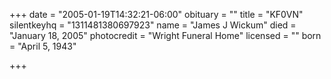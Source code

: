 +++
date = "2005-01-19T14:32:21-06:00"
obituary = ""
title = "KF0VN"
silentkeyhq = "1311481380697923"
name = "James J Wickum"
died = "January 18, 2005"
photocredit = "Wright Funeral Home"
licensed = ""
born = "April 5, 1943"

+++

